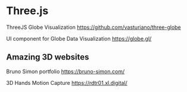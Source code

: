 # Three.js

ThreeJS Globe Visualization    https://github.com/vasturiano/three-globe

UI component for Globe Data Visualization https://globe.gl/

## Amazing 3D websites

Bruno Simon portfolio https://bruno-simon.com/

3D Hands Motion Capture https://rdtr01.xl.digital/